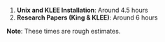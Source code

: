 1. **Unix and KLEE Installation**:     Around 4.5 hours
2. **Research Papers (King & KLEE)**:  Around 6 hours


**Note**: These times are rough estimates.

